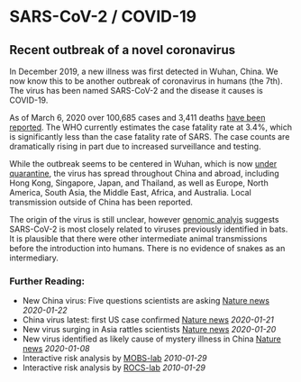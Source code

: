 # SARS-CoV-2 / COVID-19


## Recent outbreak of a novel coronavirus
In December 2019, a new illness was first detected in Wuhan, China.
We now know this to be another outbreak of coronavirus in humans (the 7th). The virus has been named SARS-CoV-2 and the disease it causes is COVID-19.

As of March 6, 2020 over 100,685 cases and 3,411 deaths [have been reported](https://en.wikipedia.org/wiki/2019%E2%80%9320_outbreak_of_novel_coronavirus_(2019-nCoV)).
The WHO currently estimates the case fatality rate at 3.4%, which is significantly less than the case fatality rate of SARS. The case counts are dramatically rising in part due to increased surveillance and testing.

While the outbreak seems to be centered in Wuhan, which is now [under quarantine](https://twitter.com/PDChina/status/1220060879112282117), the virus has spread throughout China and abroad, including Hong Kong, Singapore, Japan, and Thailand, as well as Europe, North America, South Asia, the Middle East, Africa, and Australia. Local transmission outside of China has been reported.

The origin of the virus is still unclear, however [genomic analyis](https://virological.org/t/ncovs-relationship-to-bat-coronaviruses-recombination-signals-no-snakes/331) suggests SARS-CoV-2 is most closely related to viruses previously identified in bats.
It is plausible that there were other intermediate animal transmissions before the introduction into humans.
There is no evidence of snakes as an intermediary.

### Further Reading:

* New China virus: Five questions scientists are asking  [Nature news](https://www.nature.com/articles/d41586-020-00166-6) _2020-01-22_
* China virus latest: first US case confirmed  [Nature news](https://www.nature.com/articles/d41586-020-00154-w) _2020-01-21_
* New virus surging in Asia rattles scientists  [Nature news](https://www.nature.com/articles/d41586-020-00129-x) _2020-01-20_
* New virus identified as likely cause of mystery illness in China [Nature news](https://www.nature.com/articles/d41586-020-00020-9) _2020-01-08_
* Interactive risk analysis by [MOBS-lab](https://datastudio.google.com/reporting/3ffd36c3-0272-4510-a140-39e288a9f15c/page/U5lCB) _2010-01-29_
* Interactive risk analysis by [ROCS-lab](http://rocs.hu-berlin.de/corona/) _2010-01-29_
